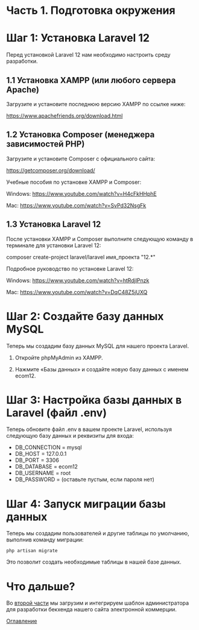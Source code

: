 # Часть 1. Подготовка окружения

# Шаг 1: Установка Laravel 12

Перед установкой Laravel 12 нам необходимо настроить среду разработки.

## 1.1 Установка XAMPP (или любого сервера Apache)

Загрузите и установите последнюю версию XAMPP по ссылке ниже:

https://www.apachefriends.org/download.html

## 1.2 Установка Composer (менеджера зависимостей PHP)

Загрузите и установите Composer с официального сайта:

https://getcomposer.org/download/

Учебные пособия по установке XAMPP и Composer:

Windows: https://www.youtube.com/watch?v=H4cFkHHphE

Mac: https://www.youtube.com/watch?v=SvPd32NsgFk

## 1.3 Установка Laravel 12

После установки XAMPP и Composer выполните следующую команду в терминале для установки Laravel 12:

composer create-project laravel/laravel имя_проекта "12.*"

Подробное руководство по установке Laravel 12:

Windows: https://www.youtube.com/watch?v=htRdjlPnzk

Mac: https://www.youtube.com/watch?v=DqC48Z5jUXQ

# Шаг 2: Создайте базу данных MySQL

Теперь мы создадим базу данных MySQL для нашего проекта Laravel.

1. Откройте phpMyAdmin из XAMPP.

2. Нажмите «Базы данных» и создайте новую базу данных с именем ecom12.

# Шаг 3: Настройка базы данных в Laravel (файл .env)

Теперь обновите файл .env в вашем проекте Laravel, используя следующую базу данных и 
реквизиты для входа:

- DB_CONNECTION = mysql
- DB_HOST = 127.0.0.1
- DB_PORT = 3306
- DB_DATABASE = ecom12
- DB_USERNAME = root
- DB_PASSWORD = (оставьте пустым, если пароля нет)

# Шаг 4: Запуск миграции базы данных

Теперь мы создадим пользователей и другие таблицы по умолчанию, выполнив команду миграции:

```php artisan migrate```

Это позволит создать необходимые таблицы в нашей базе данных.

# Что дальше?

Во [второй части](02.md) мы загрузим и интегрируем шаблон администратора для разработки бекхенда нашего сайта электронной коммерции.

[Оглавление](../README.md)
